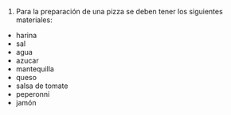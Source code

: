1. Para la preparación de una pizza se deben tener los siguientes materiales:

- harina
- sal
- agua
- azucar
- mantequilla
- queso
- salsa de tomate
- peperonni
- jamón
